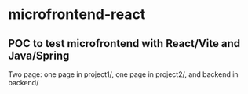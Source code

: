 # microfrontend-react
## POC to test microfrontend with React/Vite and Java/Spring
Two page: one page in project1/, one page in project2/, and backend in backend/
